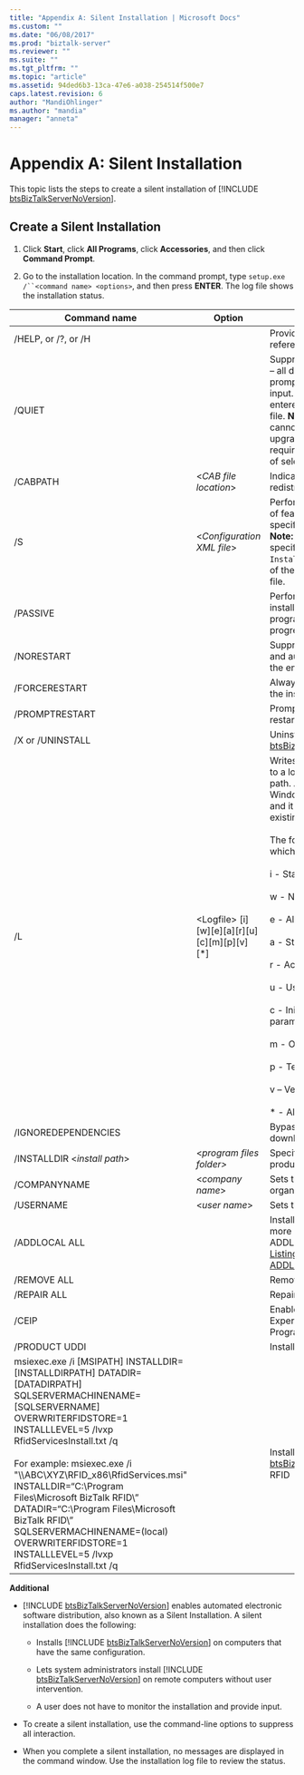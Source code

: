 ```yaml
---
title: "Appendix A: Silent Installation | Microsoft Docs"
ms.custom: ""
ms.date: "06/08/2017"
ms.prod: "biztalk-server"
ms.reviewer: ""
ms.suite: ""
ms.tgt_pltfrm: ""
ms.topic: "article"
ms.assetid: 94ded6b3-13ca-47e6-a038-254514f500e7
caps.latest.revision: 6
author: "MandiOhlinger"
ms.author: "mandia"
manager: "anneta"
---
```

# Appendix A: Silent Installation
This topic lists the steps to create a silent installation of [!INCLUDE [btsBizTalkServerNoVersion](../includes/btsbiztalkservernoversion-md.md)].  
  
## Create a Silent Installation  
  
1.  Click **Start**, click **All Programs**, click **Accessories**, and then click **Command Prompt**.  
  
2.  Go to the installation location. In the command prompt, type `setup.exe /``<command name> <options>`, and then press **ENTER**. The log file shows the installation status.  
  
|                                                                                                                                                                                                                                  Command name                                                                                                                                                                                                                                   |                    Option                     |                                                                                                                                                                                                                                                                                                Description                                                                                                                                                                                                                                                                                                |
|---------------------------------------------------------------------------------------------------------------------------------------------------------------------------------------------------------------------------------------------------------------------------------------------------------------------------------------------------------------------------------------------------------------------------------------------------------------------------------|-----------------------------------------------|-----------------------------------------------------------------------------------------------------------------------------------------------------------------------------------------------------------------------------------------------------------------------------------------------------------------------------------------------------------------------------------------------------------------------------------------------------------------------------------------------------------------------------------------------------------------------------------------------------------|
|                                                                                                                                                                                                                               /HELP, or /?, or /H                                                                                                                                                                                                                               |                                               |                                                                                                                                                                                                                                                                                    Provides help and quick reference.                                                                                                                                                                                                                                                                                     |
|                                                                                                                                                                                                                                     /QUIET                                                                                                                                                                                                                                      |                                               |                                                                                                                                                           Suppresses UI during setup – all dialog boxes, errors, or prompts requiring user input. All messages are entered into the setup log file. <strong>Note:</strong>  The Quiet flag cannot be specified for an upgrade, because upgrade requires user confirmation of selected options.                                                                                                                                                            |
|                                                                                                                                                                                                                                    /CABPATH                                                                                                                                                                                                                                     |        \<<em>CAB file location</em>\>         |                                                                                                                                                                                                                                                                          Indicates the location of the redistributable CAB file.                                                                                                                                                                                                                                                                          |
|                                                                                                                                                                                                                                       /S                                                                                                                                                                                                                                        |      \<<em>Configuration XML file</em>\>      |                                                                                                                                                                                          Performs a silent installation of features found in the specified configuration file. <strong>Note:</strong>  To install all features, specify ALL for the `InstalledFeature` parameter of the configuration XML file.                                                                                                                                                                                           |
|                                                                                                                                                                                                                                    /PASSIVE                                                                                                                                                                                                                                     |                                               |                                                                                                                                                                                                                                                            Performs a passive installation. The setup program only displays the progress bar.                                                                                                                                                                                                                                                             |
|                                                                                                                                                                                                                                   /NORESTART                                                                                                                                                                                                                                    |                                               |                                                                                                                                                                                                                                                             Suppresses restart prompts and automatic restarts at the end of the installation.                                                                                                                                                                                                                                                             |
|                                                                                                                                                                                                                                  /FORCERESTART                                                                                                                                                                                                                                  |                                               |                                                                                                                                                                                                                                                                        Always forces a restart after the installation is complete.                                                                                                                                                                                                                                                                        |
|                                                                                                                                                                                                                                 /PROMPTRESTART                                                                                                                                                                                                                                  |                                               |                                                                                                                                                                                                                                                                                    Prompts the user before restarting.                                                                                                                                                                                                                                                                                    |
|                                                                                                                                                                                                                                /X or /UNINSTALL                                                                                                                                                                                                                                 |                                               |                                                                                                                                                                                                                                                      Uninstalls [!INCLUDE [btsBizTalkServerNoVersion](../includes/btsbiztalkservernoversion-md.md)].                                                                                                                                                                                                                                                      |
|                                                                                                                                                                                                                                       /L                                                                                                                                                                                                                                        | \<Logfile\> [i][w][e][a][r][u][c][m][p][v][*] | Writes logging information to a log file to the specified path. Always uses verbose Windows Installer logging and it appends to an existing file.<br /><br /> The following flags indicate which information to log:<br /><br /> i - Status messages<br /><br /> w - Nonfatal warnings<br /><br /> e - All error messages<br /><br /> a - Startup of actions<br /><br /> r - Action-specific records<br /><br /> u - User requests<br /><br /> c - Initial user interface parameters<br /><br /> m - Out-of-memory<br /><br /> p - Terminal properties<br /><br /> v – Verbose output<br /><br /> * - All |
|                                                                                                                                                                                                                               /IGNOREDEPENDENCIES                                                                                                                                                                                                                               |                                               |                                                                                                                                                                                                                                                                            Bypasses the checks for downloadable prerequisites.                                                                                                                                                                                                                                                                            |
|                                                                                                                                                                                                                      /INSTALLDIR \<<em>install path</em>\>                                                                                                                                                                                                                      |       \<<em>program files folder\></em>       |                                                                                                                                                                                                                                                                           Specifies the full path to product install location.                                                                                                                                                                                                                                                                            |
|                                                                                                                                                                                                                                  /COMPANYNAME                                                                                                                                                                                                                                   |           \<<em>company name</em>\>           |                                                                                                                                                                                                                                                                                  Sets the company or organization name.                                                                                                                                                                                                                                                                                   |
|                                                                                                                                                                                                                                    /USERNAME                                                                                                                                                                                                                                    |            \<<em>user name</em>\>             |                                                                                                                                                                                                                                                                                            Sets the user name.                                                                                                                                                                                                                                                                                            |
|                                                                                                                                                                                                                                  /ADDLOCAL ALL                                                                                                                                                                                                                                  |                                               |                                                                                                                                                                                                                  Installs all features. For more information about ADDLOCAL command, see [Listing of Values for the ADDLOCAL Command](http://go.microsoft.com/fwlink/p/?LinkID=189319).                                                                                                                                                                                                                   |
|                                                                                                                                                                                                                                   /REMOVE ALL                                                                                                                                                                                                                                   |                                               |                                                                                                                                                                                                                                                                                           Removes all features.                                                                                                                                                                                                                                                                                           |
|                                                                                                                                                                                                                                   /REPAIR ALL                                                                                                                                                                                                                                   |                                               |                                                                                                                                                                                                                                                                                           Repairs all features.                                                                                                                                                                                                                                                                                           |
|                                                                                                                                                                                                                                      /CEIP                                                                                                                                                                                                                                      |                                               |                                                                                                                                                                                                                                                                          Enables Customer Experience Improvement Program (CEIP)                                                                                                                                                                                                                                                                           |
|                                                                                                                                                                                                                                  /PRODUCT UDDI                                                                                                                                                                                                                                  |                                               |                                                                                                                                                                                                                                                                                               Installs UDDI                                                                                                                                                                                                                                                                                               |
| msiexec.exe /i  [MSIPATH] INSTALLDIR=[INSTALLDIRPATH] DATADIR=[DATADIRPATH] SQLSERVERMACHINENAME=[SQLSERVERNAME] OVERWRITERFIDSTORE=1 INSTALLLEVEL=5 /lvxp RfidServicesInstall.txt /q<br /><br /> For example: msiexec.exe /i "\\\ABC\XYZ\RFID_x86\RfidServices.msi" INSTALLDIR=“C:\Program Files\Microsoft BizTalk RFID\” DATADIR=“C:\Program Files\Microsoft BizTalk RFID\” SQLSERVERMACHINENAME=(local) OVERWRITERFIDSTORE=1 INSTALLLEVEL=5 /lvxp RfidServicesInstall.txt /q |                                               |                                                                                                                                                                                                                                                Installs Microsoft [!INCLUDE [btsBizTalkServerNoVersion](../includes/btsbiztalkservernoversion-md.md)] RFID                                                                                                                                                                                                                                                |
  
 **Additional**  
  
- [!INCLUDE [btsBizTalkServerNoVersion](../includes/btsbiztalkservernoversion-md.md)] enables automated electronic software distribution, also known as a Silent Installation. A silent installation does the following:  
  
  - Installs [!INCLUDE [btsBizTalkServerNoVersion](../includes/btsbiztalkservernoversion-md.md)] on computers that have the same configuration.  
  
  - Lets system administrators install [!INCLUDE [btsBizTalkServerNoVersion](../includes/btsbiztalkservernoversion-md.md)] on remote computers without user intervention.  
  
  - A user does not have to monitor the installation and provide input.  
  
- To create a silent installation, use the command-line options to suppress all interaction.  
  
- When you complete a silent installation, no messages are displayed in the command window. Use the installation log file to review the status.  
  
